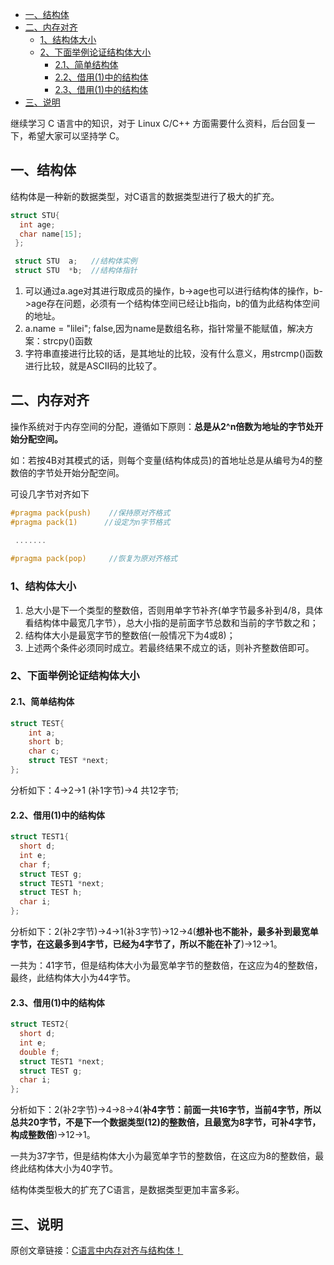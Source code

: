 - [一、结构体](#一结构体)
- [二、内存对齐](#二内存对齐)
  - [1、结构体大小](#1结构体大小)
  - [2、下面举例论证结构体大小](#2下面举例论证结构体大小)
    - [2.1、简单结构体](#21简单结构体)
    - [2.2、借用(1)中的结构体](#22借用1中的结构体)
    - [2.3、借用(1)中的结构体](#23借用1中的结构体)
- [三、说明](#三说明)

继续学习 C 语言中的知识，对于 Linux C/C++ 方面需要什么资料，后台回复一下，希望大家可以坚持学 C。

## 一、结构体

结构体是一种新的数据类型，对C语言的数据类型进行了极大的扩充。

```c
struct STU{
  int age;
  char name[15];
 };

 struct STU  a;   //结构体实例
 struct STU  *b;  //结构体指针

```

1. 可以通过a.age对其进行取成员的操作，b->age也可以进行结构体的操作，b->age存在问题，必须有一个结构体空间已经让b指向，b的值为此结构体空间的地址。
2. a.name = "lilei"; false,因为name是数组名称，指针常量不能赋值，解决方案：strcpy()函数
3. 字符串直接进行比较的话，是其地址的比较，没有什么意义，用strcmp()函数进行比较，就是ASCII码的比较了。

## 二、内存对齐

操作系统对于内存空间的分配，遵循如下原则：**总是从2^n倍数为地址的字节处开始分配空间。**

如：若按4B对其模式的话，则每个变量(结构体成员)的首地址总是从编号为4的整数倍的字节处开始分配空间。

可设几字节对齐如下

```c
#pragma pack(push)    //保持原对齐格式
#pragma pack(1)      //设定为n字节格式

 .......
 
#pragma pack(pop)     //恢复为原对齐格式
```

### 1、结构体大小

1. 总大小是下一个类型的整数倍，否则用单字节补齐(单字节最多补到4/8，具体看结构体中最宽几字节），总大小指的是前面字节总数和当前的字节数之和；
2. 结构体大小是最宽字节的整数倍(一般情况下为4或8)；
3. 上述两个条件必须同时成立。若最终结果不成立的话，则补齐整数倍即可。

### 2、下面举例论证结构体大小

#### 2.1、简单结构体

```c
struct TEST{
    int a;
    short b;
    char c;
    struct TEST *next;
};
```

分析如下：4->2->1 (补1字节)->4   共12字节;

#### 2.2、借用(1)中的结构体

```c
struct TEST1{
  short d;
  int e;
  char f;
  struct TEST g;
  struct TEST1 *next;
  struct TEST h;
  char i;
};
```

分析如下：2(补2字节)->4->1(补3字节)->12->4(**想补也不能补，最多补到最宽单字节，在这最多到4字节，已经为4字节了，所以不能在补了**)->12->1。

一共为：41字节，但是结构体大小为最宽单字节的整数倍，在这应为4的整数倍，最终，此结构体大小为44字节。

#### 2.3、借用(1)中的结构体

```c
struct TEST2{
  short d;
  int e;
  double f;
  struct TEST1 *next;
  struct TEST g;
  char i;
};

```

分析如下：2(补2字节)->4->8->4(**补4字节：前面一共16字节，当前4字节，所以总共20字节，不是下一个数据类型(12)的整数倍，且最宽为8字节，可补4字节，构成整数倍**)->12->1。

一共为37字节，但是结构体大小为最宽单字节的整数倍，在这应为8的整数倍，最终此结构体大小为40字节。

结构体类型极大的扩充了C语言，是数据类型更加丰富多彩。

## 三、说明

原创文章链接：[C语言中内存对齐与结构体！](https://mp.weixin.qq.com/s?__biz=MzUxMzkyNDk0Ng==&mid=2247483726&idx=1&sn=7617f22faf6bab48b1a6c1e2036a6acf&chksm=f94c8b73ce3b02650d864d9267ae3f88c37603995990a25bd8eda3541724185618ec81be7cde&scene=21#wechat_redirect)

